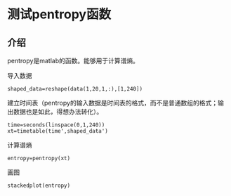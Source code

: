 # 测试pentropy函数

## 介绍

pentropy是matlab的函数。能够用于计算谱熵。

导入数据

```
shaped_data=reshape(data(1,20,1,:),[1,240])
```

建立时间表（pentropy的输入数据是时间表的格式，而不是普通数组的格式；输出数据也是如此，得想办法转化）。

```
time=seconds(linspace(0,1,240))
xt=timetable(time',shaped_data')
```

计算谱熵	

```
entropy=pentropy(xt)
```

画图

```
stackedplot(entropy)
```

